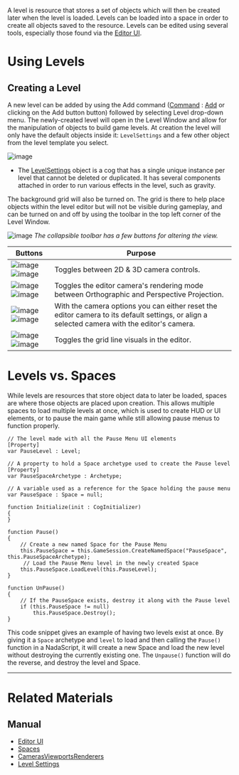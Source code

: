 A level is resource that stores a set of objects which will then be created later when the level is loaded. Levels can be loaded into a space in order to create all objects saved to the resource. Levels can be edited using several tools, especially those found via the [Editor UI](https://github.com/ZilchEngine/ZilchDocs/blob/master/zero_editor_documentation/zeromanual/editor/editorui.markdown).

 # Using Levels
 ## Creating a Level
A new level can be added by using the Add command ([Command](https://github.com/ZilchEngine/ZilchDocs/blob/master/zero_editor_documentation/zeromanual/editor/editorcommands/commands.markdown) : [Add](https://github.com/ZilchEngine/ZilchDocs/blob/master/code_reference/command_reference.markdown#add) or clicking on the Add button button) followed by selecting Level drop-down menu. The newly-created level will open in the Level Window and allow for the manipulation of objects to build game levels. At creation the level will only have the default objects inside it: `LevelSettings` and a few other object from the level template you select.



![image](https://media.githubusercontent.com/media/ZilchEngine/ZilchFiles/master/doc_files/47014.png)


 - The [LevelSettings](https://github.com/ZilchEngine/ZilchDocs/blob/master/zero_editor_documentation/zeromanual/architecture/objects/levelsettings.markdown) object is a cog that has a single unique instance per level that cannot be deleted or duplicated. It has several components attached in order to run various effects in the level, such as gravity.

The background grid will also be turned on. The grid is there to help place objects within the level editor but will not be visible during gameplay, and can be turned on and off by using the toolbar in the top left corner of the Level Window.



![image](https://media.githubusercontent.com/media/ZilchEngine/ZilchFiles/master/doc_files/47016.png) *The collapsible toolbar has a few buttons for altering the view.*



| Buttons                             | Purpose |
|-------------------------------------|---------------------------------------------|
| ![image](https://media.githubusercontent.com/media/ZilchEngine/ZilchFiles/master/doc_files/47018.png) ![image](https://media.githubusercontent.com/media/ZilchEngine/ZilchFiles/master/doc_files/47020.png) | Toggles between 2D & 3D camera controls.    |
| ![image](https://media.githubusercontent.com/media/ZilchEngine/ZilchFiles/master/doc_files/47024.png) ![image](https://media.githubusercontent.com/media/ZilchEngine/ZilchFiles/master/doc_files/47022.png) | Toggles the editor camera's rendering mode between Orthographic and Perspective Projection. |
| ![image](https://media.githubusercontent.com/media/ZilchEngine/ZilchFiles/master/doc_files/47027.png) ![image](https://media.githubusercontent.com/media/ZilchEngine/ZilchFiles/master/doc_files/47029.png) | With the camera options you can either reset the editor camera to its default settings, or align a selected camera with the editor's camera.  |
| ![image](https://media.githubusercontent.com/media/ZilchEngine/ZilchFiles/master/doc_files/47031.png) ![image](https://media.githubusercontent.com/media/ZilchEngine/ZilchFiles/master/doc_files/47033.png) | Toggles the grid line visuals in the editor. |

 # Levels vs. Spaces
While levels are resources that store object data to later be loaded, spaces are where those objects are placed upon creation. This allows multiple spaces to load multiple levels at once, which is used to create HUD or UI elements, or to pause the main game while still allowing pause menus to function properly. 

```
// The level made with all the Pause Menu UI elements
[Property]
var PauseLevel : Level;

// A property to hold a Space archetype used to create the Pause level
[Property]
var PauseSpaceArchetype : Archetype;

// A variable used as a reference for the Space holding the pause menu
var PauseSpace : Space = null;

function Initialize(init : CogInitializer)
{
}

function Pause()
{
    // Create a new named Space for the Pause Menu
    this.PauseSpace = this.GameSession.CreateNamedSpace("PauseSpace", this.PauseSpaceArchetype);
     // Load the Pause Menu level in the newly created Space
    this.PauseSpace.LoadLevel(this.PauseLevel);
}

function UnPause()
{
    // If the PauseSpace exists, destroy it along with the Pause level
    if (this.PauseSpace != null)
        this.PauseSpace.Destroy();
}
```


This code snippet gives an example of having two levels exist at once. By giving it a `Space` archetype and `level` to load and then calling the `Pause()` function in a NadaScript, it will create a new Space and load the new level without destroying the currently existing one. The `Unpause()` function will do the reverse, and destroy the level and Space. 

---

 # Related Materials
 ## Manual
- [Editor UI](https://github.com/ZilchEngine/ZilchDocs/blob/master/zero_editor_documentation/zeromanual/editor/editorui.markdown)
- [Spaces](https://github.com/ZilchEngine/ZilchDocs/blob/master/zero_editor_documentation/zeromanual/architecture/objects/spaces.markdown)
- [CamerasViewportsRenderers](https://github.com/ZilchEngine/ZilchDocs/blob/master/zero_editor_documentation/zeromanual/graphics/camerasviewportsrenderers.markdown)
- [Level Settings](https://github.com/ZilchEngine/ZilchDocs/blob/master/zero_editor_documentation/zeromanual/architecture/objects/levelsettings.markdown)
 

 